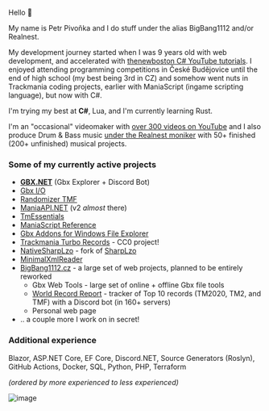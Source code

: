 Hello 👋

My name is Petr Pivoňka and I do stuff under the alias BigBang1112 and/or Realnest.

My development journey started when I was 9 years old with web development, and accelerated with [thenewboston C# YouTube tutorials](https://www.youtube.com/watch?v=x_9lfHjYtVg&list=PL0EE421AE8BCEBA4A). I enjoyed attending programming competitions in České Budějovice until the end of high school (my best being 3rd in CZ) and somehow went nuts in Trackmania coding projects, earlier with ManiaScript (ingame scripting language), but now with C#.

I'm trying my best at **C#**, Lua, and I'm currently learning Rust.

I'm an "occasional" videomaker with [over 300 videos on YouTube](https://www.youtube.com/@BigBang1112tm) and I also produce Drum & Bass music [under the Realnest moniker](https://www.youtube.com/@RealnestMusic) with 50+ finished (200+ unfinished) musical projects.

### Some of my currently active projects

- **[GBX.NET](https://github.com/BigBang1112/gbx-net)** (Gbx Explorer + Discord Bot)
- [Gbx I/O](https://github.com/BigBang1112/gbx-io)
- [Randomizer TMF](https://github.com/BigBang1112/randomizer-tmf)
- [ManiaAPI.NET](https://github.com/BigBang1112/maniaapi-net) (v2 *almost* there)
- [TmEssentials](https://github.com/BigBang1112/tm-essentials)
- [ManiaScript Reference](https://github.com/BigBang1112/maniascript-reference)
- [Gbx Addons for Windows File Explorer](https://github.com/BigBang1112/win-file-explorer-gbx-addons)
- [Trackmania Turbo Records](https://github.com/BigBang1112/tmturbo-records) - CC0 project!
- [NativeSharpLzo](https://github.com/BigBang1112/NativeSharpLzo) - fork of [SharpLzo](https://github.com/wtfblub/SharpLzo)
- [MinimalXmlReader](https://github.com/BigBang1112/minimal-xmlreader)
- [BigBang1112.cz](https://github.com/bigbang1112-cz) - a large set of web projects, planned to be entirely reworked
  - Gbx Web Tools - large set of online + offline Gbx file tools
  - [World Record Report](https://github.com/bigbang1112-cz/world-record-report) - tracker of Top 10 records (TM2020, TM2, and TMF) with a Discord bot (in 160+ servers)
  - Personal web page
- .. a couple more I work on in secret!

### Additional experience

Blazor, ASP.NET Core, EF Core, Discord.NET, Source Generators (Roslyn), GitHub Actions, Docker, SQL, Python, PHP, Terraform

*(ordered by more experienced to less experienced)*

![image](https://github-profile-summary-cards.vercel.app/api/cards/profile-details?username=bigbang1112&theme=nord_dark)
